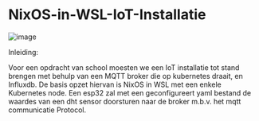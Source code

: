 # NixOS-in-WSL-IoT-Installatie

![image](https://user-images.githubusercontent.com/100275526/227935137-8420fa27-6a02-4415-9c7d-65b3393e51c3.png)


Inleiding:

Voor een opdracht van school moesten we een IoT installatie tot stand brengen met behulp van een MQTT broker die op kubernetes draait, en Influxdb. De basis opzet hiervan is NixOS in WSL met een enkele Kubernetes node. Een esp32 zal met een geconfigureert yaml bestand de waardes van een dht sensor doorsturen naar de broker m.b.v. het mqtt communicatie Protocol.



